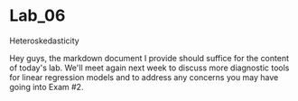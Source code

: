 # Lab_06
Heteroskedasticity

Hey guys, the markdown document I provide should suffice for the content of today's lab. We'll meet again next week to discuss more diagnostic tools for linear regression models and to address any concerns you may have going into Exam #2. 
